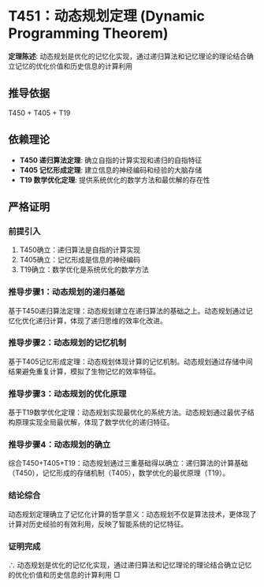 # T451：动态规划定理 (Dynamic Programming Theorem)

**定理陈述**: 动态规划是优化的记忆化实现，通过递归算法和记忆理论的理论结合确立记忆的优化价值和历史信息的计算利用

## 推导依据
T450 + T405 + T19

## 依赖理论
- **T450 递归算法定理**: 确立自指的计算实现和递归的自指特征
- **T405 记忆形成定理**: 建立信息的神经编码和经验的大脑存储
- **T19 数学优化定理**: 提供系统优化的数学方法和最优解的存在性

## 严格证明

### 前提引入
1. T450确立：递归算法是自指的计算实现
2. T405确立：记忆形成是信息的神经编码
3. T19确立：数学优化是系统优化的数学方法

### 推导步骤1：动态规划的递归基础
基于T450递归算法定理：动态规划建立在递归算法的基础之上。动态规划通过记忆化优化递归计算，体现了递归思维的效率化改进。

### 推导步骤2：动态规划的记忆机制
基于T405记忆形成定理：动态规划体现计算的记忆机制。动态规划通过存储中间结果避免重复计算，模拟了生物记忆的效率特征。

### 推导步骤3：动态规划的优化原理
基于T19数学优化定理：动态规划实现最优化的系统方法。动态规划通过最优子结构原理实现全局最优解，体现了数学优化的递归特征。

### 推导步骤4：动态规划的确立
综合T450+T405+T19：动态规划通过三重基础得以确立：递归算法的计算基础（T450），记忆形成的存储机制（T405），数学优化的最优原理（T19）。

### 结论综合
动态规划定理确立了记忆化计算的哲学意义：动态规划不仅是算法技术，更体现了计算对历史经验的有效利用，反映了智能系统的记忆特征。

### 证明完成
∴ 动态规划是优化的记忆化实现，通过递归算法和记忆理论的理论结合确立记忆的优化价值和历史信息的计算利用 □